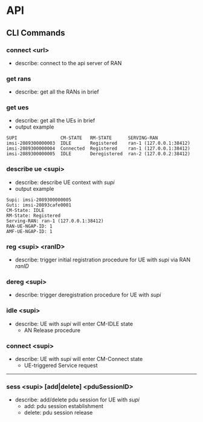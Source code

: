 # API

## CLI Commands

### connect \<url\>
- describe: connect to the api server of RAN

### get rans
- describe: get all the RANs in brief

### get ues
- describe: get all the UEs in brief
- output example
```shell
SUPI                CM-STATE   RM-STATE      SERVING-RAN
imsi-2089300000003  IDLE       Registered    ran-1 (127.0.0.1:38412)
imsi-2089300000004  Connected  Registered    ran-1 (127.0.0.1:38412)
imsi-2089300000005  IDLE       Deregistered  ran-2 (127.0.0.2:38412)
```

### describe ue \<supi\>
- describe: describe UE context with *supi*
- output example
```shell
Supi: imsi-2089300000005
Guti: imsi-20893cafe0001
CM-State: IDLE
RM-State: Registered
Serving-RAN: ran-1 (127.0.0.1:38412)
RAN-UE-NGAP-ID: 1
AMF-UE-NGAP-ID: 1
```

### reg \<supi\> \<ranID\>
- describe: trigger initial registration procedure for UE with *supi* via RAN *ranID*

### dereg \<supi\>
- describe: trigger deregistration procedure for UE with *supi*

### idle \<supi\>
- describe: UE with *supi* will enter CM-IDLE state
    - AN Release procedure

### connect \<supi\>
- describe: UE with *supi* will enter CM-Connect state
    - UE-triggered Service request

---

### sess \<supi\> [add|delete] \<pduSessionID\>
- describe: add/delete pdu session for UE with *supi*
    - add: pdu session establishment
    - delete: pdu session release
